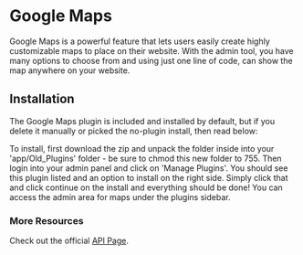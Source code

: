 # Google Maps

Google Maps is a powerful feature that lets users easily create highly customizable maps to place on their website. With the admin tool, you have many options to choose from and using just one line of code, can show the map anywhere on your website.

## Installation

The Google Maps plugin is included and installed by default, but if you delete it manually or picked the no-plugin install, then read below:

To install, first download the zip and unpack the folder inside into your 'app/Old_Plugins' folder - be sure to chmod this new folder to 755. Then login into your admin panel and click on 'Manage Plugins'. You should see this plugin listed and an option to install on the right side.
Simply click that and click continue on the install and everything should be done! You can access the admin area for maps under the plugins sidebar.

### More Resources

Check out the official [API Page](http://api.adaptcms.com/plugin/google-maps).